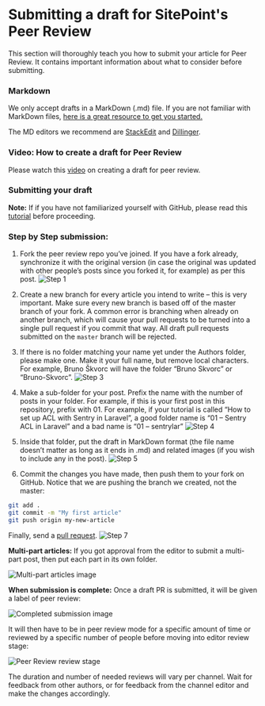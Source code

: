 # Submitting a draft for SitePoint's Peer Review

This section will thoroughly teach you how to submit your article for Peer Review. It contains important information about what to consider before submitting.

### Markdown
We only accept drafts in a MarkDown (.md) file. If you are not familiar with MarkDown files, [here is a great resource to get you started.](http://www.markdowntutorial.com/)

The MD editors we recommend are [StackEdit](https://stackedit.io/editor) and [Dillinger](http://www.dillinger.io/). 

### Video: How to create a draft for Peer Review
Please watch this [video](https://www.youtube.com/watch?v=Iwo5hcqzX5k) on creating a draft for peer review.

### Submitting your draft
**Note:** If if you have not familiarized yourself with GitHub, please read this [tutorial](https://guides.github.com/activities/hello-world/) before proceeding. 

### Step by Step submission:
1. Fork the peer review repo you’ve joined. If you have a fork already, synchronize it with the original version (in case the original was updated with other people’s posts since you forked it, for example) as per this post.
![Step 1](https://dab1nmslvvntp.cloudfront.net/wp-content/uploads/2015/06/1434739145peers-forking.gif)

2. Create a new branch for every article you intend to write – this is very important. Make sure every new branch is based off of the master branch of your fork. A common error is branching when already on another branch, which will cause your pull requests to be turned into a single pull request if you commit that way. All draft pull requests submitted on the `master` branch will be rejected.

3. If there is no folder matching your name yet under the Authors folder, please make one. Make it your full name, but remove local characters. For example, Bruno Škvorc will have the folder “Bruno Skvorc” or “Bruno-Skvorc”.
![Step 3](https://dab1nmslvvntp.cloudfront.net/wp-content/uploads/2015/06/1434742814peers-author-folder.gif)

4. Make a sub-folder for your post. Prefix the name with the number of posts in your folder. For example, if this is your first post in this repository, prefix with 01. For example, if your tutorial is called “How to set up ACL with Sentry in Laravel”, a good folder name is “01 – Sentry ACL in Laravel” and a bad name is “01 – sentrylar”
![Step 4](https://dab1nmslvvntp.cloudfront.net/wp-content/uploads/2015/06/1434742805peers-article-folder.gif)

5. Inside that folder, put the draft in MarkDown format (the file name doesn’t matter as long as it ends in .md) and related images (if you wish to include any in the post).
![Step 5](https://dab1nmslvvntp.cloudfront.net/wp-content/uploads/2015/06/1434742797peers-article-draft.gif)

6. Commit the changes you have made, then push them to your fork on GitHub. Notice that we are pushing the branch we created, not the master:
```sh
git add .
git commit -m "My first article"
git push origin my-new-article
```

Finally, send a [pull request](https://help.github.com/articles/about-pull-requests/).
![Step 7](https://dab1nmslvvntp.cloudfront.net/wp-content/uploads/2015/06/1434743210peers-example-pr.gif)


**Multi-part articles:**
If you got approval from the editor to submit a multi-part post, then put each part in its own folder.

![Multi-part articles image](https://dab1nmslvvntp.cloudfront.net/wp-content/uploads/2015/05/1433237933Screenshot-2015-06-02-11.38.22.png)

**When submission is complete:**
Once a draft PR is submitted, it will be given a label of peer review:

![Completed submission image](https://dab1nmslvvntp.cloudfront.net/wp-content/uploads/2015/06/1433238647Screenshot-2015-06-02-11.50.35.png)

It will then have to be in peer review mode for a specific amount of time or reviewed by a specific number of people before moving into editor review stage:

![Peer Review review stage](https://dab1nmslvvntp.cloudfront.net/wp-content/uploads/2015/06/1433238787Screenshot-2015-06-02-11.52.48.png)

The duration and number of needed reviews will vary per channel. Wait for feedback from other authors, or for feedback from the channel editor and make the changes accordingly. 
